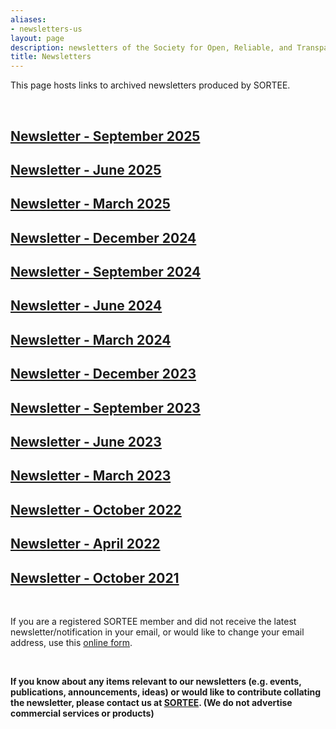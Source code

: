 ```yaml
---
aliases:
- newsletters-us
layout: page
description: newsletters of the Society for Open, Reliable, and Transparent Ecology and Evolutionary biology (SORTEE)
title: Newsletters
---
```


This page hosts links to archived newsletters produced by SORTEE.   

&nbsp;
## [Newsletter - September 2025](newsletter-202510.pdf)  

## [Newsletter - June 2025](newsletter-202506.pdf)  

## [Newsletter - March 2025](newsletter-202503.pdf)  

## [Newsletter - December 2024](newsletter-202412.pdf)  

## [Newsletter - September 2024](newsletter-202409.pdf)  

## [Newsletter - June 2024](newsletter-202406.pdf)  

## [Newsletter - March 2024](newsletter-202403.pdf)  

## [Newsletter - December 2023](newsletter-202312.pdf)  

## [Newsletter - September 2023](newsletter-202309.pdf)  

## [Newsletter - June 2023](newsletter-202306.pdf)  

## [Newsletter - March 2023](newsletter-202303.pdf)  

## [Newsletter - October 2022](newsletter-202210.pdf)    

## [Newsletter - April 2022](newsletter-202204.pdf)    

## [Newsletter - October 2021](newsletter-202110.pdf)  

&nbsp;

If you are a registered SORTEE member and did not receive the latest newsletter/notification in your email, or would like to change your email address, use this [online form](https://forms.gle/eD31BPypYi3yitRk9).   

&nbsp;

**If you know about any items relevant to our newsletters (e.g. events, publications, announcements, ideas) or would like to contribute collating the newsletter, please contact us at [SORTEE](mailto:contact@sortee.org). (We do not advertise commercial services or products)**     

&nbsp;
